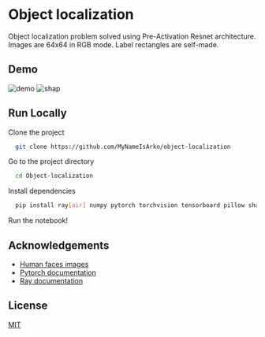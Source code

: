
# Object localization

Object localization problem solved using Pre-Activation Resnet architecture. Images are 64x64 in RGB mode. Label rectangles are self-made.
## Demo

![demo](https://github.com/MyNameIsArko/Object-localization/assets/47687092/43333c74-6eb3-479c-a567-3d1239ff053c)
![shap](https://github.com/MyNameIsArko/Object-localization/assets/47687092/1fbff781-5fdd-4fb0-b6b5-24b73aa512b4)


## Run Locally

Clone the project

```bash
  git clone https://github.com/MyNameIsArko/object-localization
```

Go to the project directory

```bash
  cd Object-localization
```

Install dependencies

```bash
  pip install ray[air] numpy pytorch torchvision tensorboard pillow shap tqdm
```

Run the notebook!

## Acknowledgements

 - [Human faces images](https://www.kaggle.com/datasets/ashwingupta3012/human-faces)
 - [Pytorch documentation](https://pytorch.org/docs/stable/index.html)
 - [Ray documentation](https://docs.ray.io/en/latest/ray-air/getting-started.html)

## License

[MIT](https://choosealicense.com/licenses/mit/)

